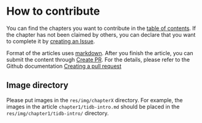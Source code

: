 # How to contribute

You can find the chapters you want to contribute in the [table of contents](SUMMARY.md). If the chapter has not been claimed by others, you can declare that you want to complete it by [creating an Issue](https://github.com/pingcap-incubator/tidb-in-action/issues/new).

Format of the articles uses [markdown](https://daringfireball.net/projects/markdown/syntax). After you finish the article, you can submit the content through [Create PR](https://github.com/pingcap-incubator/tidb-in-action/compare). For the details, please refer to the Github documentation [Creating a pull request](https://help.github.com/en/github/collaborating-with-issues-and-pull-requests/creating-a-pull-request)

## Image directory

 Please put images in the `res/img/chapterX` directory. For example, the images in the article `chapter1/tidb-intro.md` should be placed in the `res/img/chapter1/tidb-intro/` directory.



